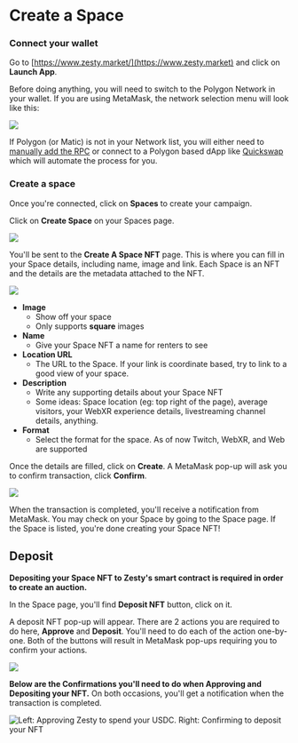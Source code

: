# Create a Space

### **Connect your wallet**

Go to [https://www.zesty.market/](https://www.zesty.market) and click on **Launch App**.

Before doing anything, you will need to switch to the Polygon Network in your wallet. If you are using MetaMask, the network selection menu will look like this:

![](https://i.imgur.com/RA7IZsH.png)

If Polygon (or Matic) is not in your Network list, you will either need to [manually add the RPC](https://docs.polygon.technology/docs/develop/network-details/network/) or connect to a Polygon based dApp like [Quickswap](https://quickswap.exchange/#/swap) which will automate the process for you.

### **Create a space**

Once you're connected, click on **Spaces** to create your campaign.

Click on **Create Space** on your Spaces page.

![](../../.gitbook/assets/Space\_1.png)

You'll be sent to the **Create A Space NFT** page. This is where you can fill in your Space details, including name, image and link. Each Space is an NFT and the details are the metadata attached to the NFT.

![](../../.gitbook/assets/Space\_2.png)

* **Image**
  * Show off your space
  * Only supports **square** images
* **Name**
  * Give your Space NFT a name for renters to see
* **Location URL**
  * The URL to the Space. If your link is coordinate based, try to link to a good view of your space.
* **Description**
  * Write any supporting details about your Space NFT
  * Some ideas: Space location (eg: top right of the page), average visitors, your WebXR experience details, livestreaming channel details, anything.
* **Format**
  * Select the format for the space. As of now Twitch, WebXR, and Web are supported

Once the details are filled, click on **Create**. A MetaMask pop-up will ask you to confirm transaction, click **Confirm**.

![](../../.gitbook/assets/Space\_3.png)

When the transaction is completed, you'll receive a notification from MetaMask. You may check on your Space by going to the Space page. If the Space is listed, you're done creating your Space NFT!

## **Deposit**

**Depositing your Space NFT to Zesty's smart contract is required in order to create an auction.**

In the Space page, you'll find **Deposit NFT** button, click on it.

A deposit NFT pop-up will appear. There are 2 actions you are required to do here, **Approve** and **Deposit**. You'll need to do each of the action one-by-one. Both of the buttons will result in MetaMask pop-ups requiring you to confirm your actions.

![](../../.gitbook/assets/Space\_5.png)

**Below are the Confirmations you'll need to do when Approving and Depositing your NFT.** On both occasions, you'll get a notification when the transaction is completed.


![Left: Approving Zesty to spend your USDC. Right: Confirming to deposit your NFT](../../.gitbook/assets/Space\_6.png)
